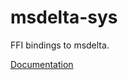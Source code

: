 # msdelta-sys #
FFI bindings to msdelta.

[Documentation](https://retep998.github.io/doc/msdelta-sys/)
